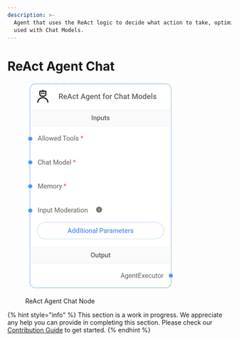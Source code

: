 ```yaml
---
description: >-
  Agent that uses the ReAct logic to decide what action to take, optimized to be
  used with Chat Models.
---
```


# ReAct Agent Chat

<figure><img src="../../../.gitbook/assets/image (6) (1).png" alt="" width="336"><figcaption><p>ReAct Agent Chat Node</p></figcaption></figure>

{% hint style="info" %}
This section is a work in progress. We appreciate any help you can provide in completing this section. Please check our [Contribution Guide](https://toi500.gitbook.io/flowise-docs/contributing) to get started.
{% endhint %}
